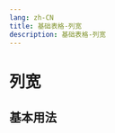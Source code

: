 ```yaml
---
lang: zh-CN
title: 基础表格-列宽
description: 基础表格-列宽
---
```


# 列宽

## 基本用法

<vma-formula-table
    :data="gridData"
    :size="selectedSizeValue"
    :functions="customFunctions"
    :type="selectedThemeValue"
    resizeColumn
    resizeRow
    style="width: 100%; height: 800px;"
/>

<script lang="ts">
  import {defineComponent, reactive, ref} from 'vue';
  import { ComponentType, SizeType } from '../../src/types';
  export default defineComponent({
    name: 'Button',
    setup() {
      const selectedSizeValue = ref<SizeType>('normal');
        const selectedThemeValue = ref<ComponentType>('primary');
        
        const customFunctions = reactive({
          CHAR21: () => {}, /* (number) => {          number = FormulaHelpers.accept(number, Types.NUMBER);
                  if (number > 255 || number < 1)
                    throw FormulaError.VALUE;
                  return String.fromCharCode(number + 21);
                }*/
          CHAR22: () => {} /* (number) => {
                  number = FormulaHelpers.accept(number, Types.NUMBER);
                  if (number > 255 || number < 1)
                    throw FormulaError.VALUE;
                  return String.fromCharCode(number + 22);
                }*/
        });
        
        const gridData = reactive([{
          name: 'sheet 1ABC',
          r: 10,
          c: 20,
          status: 0,
          index: 0,
          order: 0,
          hide: 0,
          config: {
            freeze: {
              l: 2,
              t: 3,
              r: 9,
              b: 12
            },
            merge: [{
              r: 2,
              c: 3,
              rs: 3,
              cs: 4
            }],
            rh: [{
              r: 2,
              h: 48
            }, {
              r: 4,
              h: 48
            }],
            cw: [{
              c: 3,
              w: 120
            }, {
              c: 7,
              w: 148
            }],
            rv: [{
              r: 7,
              v: 0
            }, {
              r: 8,
              v: 0
            }],
            cv: [{
              c: 7,
              v: 0
            }],
            border: [{
              type: 'cell',
              r: 7,
              c: 7,
              v: {
                l: {
                  s: 1,
                  cl: 'red'
                },
                r: {
                  s: 1,
                  cl: 'rgba(99,99,99,0.7)'
                },
                t: {
                  s: 1,
                  cl: 'rgb(200,200,200)'
                },
                b: {
                  s: 1,
                  cl: '#56789A'
                }
              }
            }, {
              type: 'range',
              r: [8, 9],
              c: [4, 6],
              bt: 'border-all',
              s: 1,
              cl: 'cyan'
            }]
          },
          data: [
            {
              r: 1,
              c: 2,
              name: 'B1',
              v: '35'
            },
            {
              r: 1,
              c: 3,
              name: 'C1',
              v: '=3 / 10'
            },
            {
              r: 1,
              c: 4,
              name: 'D1',
              v: '= 1 - EXP(C1 ^ 3)'
            },
            {
              r: 10,
              c: 20,
              name: 'T10',
              v: '=D1 + 3'
            },
            {
              r: 2,
              c: 4,
              name: 'D2',
              v: '=SUM(B1, T10) + AD50'
            },
            {
              r: 7,
              c: 4,
              name: 'D7',
              v: '值1值1值1值1值1值1值1值1值1值1值1值1值1值1值1值1值1值1值1值1值1值1值1值1值1值1值1值1值1值1值1值1'
            },
            {
              r: 50,
              c: 30,
              name: 'AD50',
              v: '=2  *D2 + C1* 1.7'
            },
            {
              r: 36,
              c: 30,
              name: 'AD36',
              v: '=CHAR22(B1)'
            }
          ]
        }, {
          name: 'sheet 2',
          r: 15,
          c: 25,
          status: 0,
          index: 1,
          order: 1,
          hide: 0,
          data: []
        }]);

      return {
        selectedSizeValue,
        selectedThemeValue,
        customFunctions,
        gridData,
      }
    },
  })
</script>

